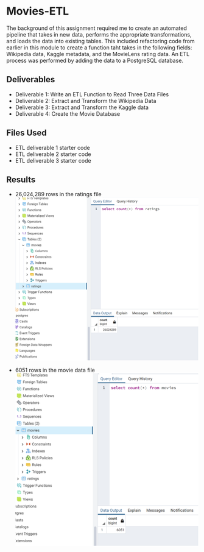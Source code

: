 # Movies-ETL

The background of this assignment required me to create an automated pipeline that takes in new data, performs the appropriate transformations, and loads the data into existing tables. This included refactoring code from earlier in this module to create a function taht takes in the following fields: Wikipedia data, Kaggle metadata, and the MovieLens rating data.  An ETL process was performed by adding the data to a PostgreSQL database.

## Deliverables

- Deliverable 1: Write an ETL Function to Read Three Data Files
- Deliverable 2: Extract and Transform the Wikipedia Data
- Deliverable 3: Extract and Transform the Kaggle data
- Deliverable 4: Create the Movie Database

## Files Used

- ETL deliverable 1 starter code
- ETL deliverable 2 starter code
- ETL deliverable 3 starter code

## Results

- 26,024,289 rows in the ratings file
![This is an image](https://github.com/Jahill17/Movies-ETL/blob/main/Tables/ratings_query.png)

- 6051 rows in the movie data file
![This is an image](https://github.com/Jahill17/Movies-ETL/blob/main/Tables/movies_query.png)
